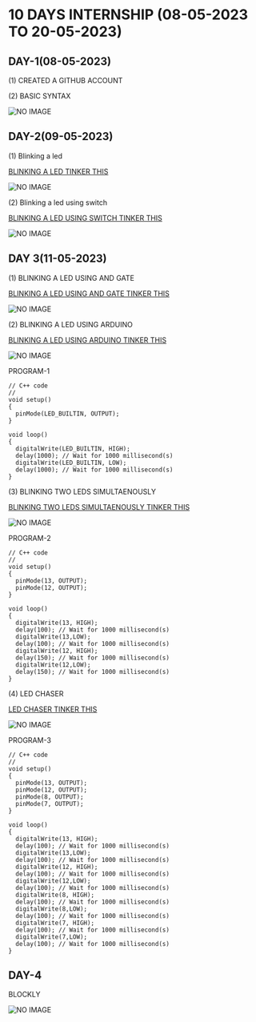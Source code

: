 # 10 DAYS INTERNSHIP (08-05-2023 TO 20-05-2023)

## DAY-1(08-05-2023)

(1) CREATED A GITHUB ACCOUNT

(2) BASIC SYNTAX

![NO IMAGE](https://github.com/Amal-PG/internship1/blob/main/Screenshot%20from%202023-05-11%2011-54-30.png)

## DAY-2(09-05-2023)

(1) Blinking a led

[BLINKING A LED TINKER THIS](https://www.tinkercad.com/things/ihqp5M6lnrP)

![NO IMAGE](https://github.com/Amal-PG/internship1/blob/main/Screenshot%20from%202023-05-09%2013-03-31.png)

(2) Blinking a led using switch

[BLINKING A LED USING SWITCH TINKER THIS](https://www.tinkercad.com/things/b6SKf5j9XoS)

![NO IMAGE](https://github.com/Amal-PG/internship1/blob/main/Screenshot%20from%202023-05-09%2012-38-53.png)

## DAY 3(11-05-2023)

(1) BLINKING A LED USING AND GATE

[BLINKING A LED USING AND GATE TINKER THIS](https://www.tinkercad.com/things/cRljKIQu8De)

![NO IMAGE](https://github.com/Amal-PG/internship1/blob/main/Screenshot%20from%202023-05-11%2010-54-36.png)

(2) BLINKING A LED USING ARDUINO

[BLINKING A LED USING ARDUINO TINKER THIS](https://www.tinkercad.com/things/hmC8XKxwG8u)

![NO IMAGE](https://github.com/Amal-PG/internship1/blob/main/Screenshot%20from%202023-05-11%2011-11-28.png)

PROGRAM-1
```
// C++ code
//
void setup()
{
  pinMode(LED_BUILTIN, OUTPUT);
}

void loop()
{
  digitalWrite(LED_BUILTIN, HIGH);
  delay(1000); // Wait for 1000 millisecond(s)
  digitalWrite(LED_BUILTIN, LOW);
  delay(1000); // Wait for 1000 millisecond(s)
}
```

(3) BLINKING TWO LEDS SIMULTAENOUSLY

[BLINKING TWO LEDS SIMULTAENOUSLY TINKER THIS](https://www.tinkercad.com/things/fDNctMWlytC)

![NO IMAGE](https://github.com/Amal-PG/internship1/blob/main/Screenshot%20from%202023-05-11%2012-51-51.png)

PROGRAM-2

```
// C++ code
//
void setup()
{
  pinMode(13, OUTPUT);
  pinMode(12, OUTPUT);
}

void loop()
{
  digitalWrite(13, HIGH);
  delay(100); // Wait for 1000 millisecond(s)
  digitalWrite(13,LOW);
  delay(100); // Wait for 1000 millisecond(s)
  digitalWrite(12, HIGH);
  delay(150); // Wait for 1000 millisecond(s)
  digitalWrite(12,LOW);
  delay(150); // Wait for 1000 millisecond(s)
}
```
(4) LED CHASER

[LED CHASER TINKER THIS](https://www.tinkercad.com/things/6hom0eosdLN)

![NO IMAGE](https://github.com/Amal-PG/internship1/blob/main/Screenshot%20from%202023-05-11%2015-13-19.png)

PROGRAM-3
```
// C++ code
//
void setup()
{
  pinMode(13, OUTPUT);
  pinMode(12, OUTPUT);
  pinMode(8, OUTPUT);
  pinMode(7, OUTPUT);
}

void loop()
{
  digitalWrite(13, HIGH);
  delay(100); // Wait for 1000 millisecond(s)
  digitalWrite(13,LOW);
  delay(100); // Wait for 1000 millisecond(s)
  digitalWrite(12, HIGH);
  delay(100); // Wait for 1000 millisecond(s)
  digitalWrite(12,LOW);
  delay(100); // Wait for 1000 millisecond(s)
  digitalWrite(8, HIGH);
  delay(100); // Wait for 1000 millisecond(s)
  digitalWrite(8,LOW);
  delay(100); // Wait for 1000 millisecond(s)
  digitalWrite(7, HIGH);
  delay(100); // Wait for 1000 millisecond(s)
  digitalWrite(7,LOW);
  delay(100); // Wait for 1000 millisecond(s)
}

```

## DAY-4

BLOCKLY

![NO IMAGE](https://github.com/Amal-PG/internship1/blob/main/blockly%20logic.png)


